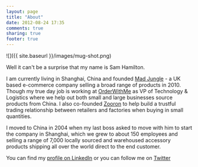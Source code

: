 ```yaml
---
layout: page
title: "About"
date: 2012-08-24 17:35
comments: true
sharing: true
footer: true
---
```


![]({{ site.baseurl }}/images/mug-shot.png)

Well it can't be a surprise that my name is Sam Hamilton.

I am currently living in Shanghai, China and founded [Mad Jungle](http://www.madjungle.co.uk) - a UK based e-commerce company selling a broad range of products in 2010. Though my true day job is working at [OrderWithMe](http://www.orderwithme.com) as VP of Technology & Logistics where we help out both small and large businesses source products from China. I also co-founded [Zooron](http://www.zooron.com) to help build a trustful trading relationship between retailers and factories when buying in small quantities.

I moved to China in 2004 when my last boss asked to move with him to start the company in Shanghai, which we grew to about 150 employees and selling a range of 7,000 locally sourced and warehoused accessory products shipping all over the world direct to the end customer.

You can find my [profile on LinkedIn](http://www.linkedin.com/in/samhamilton) or you can follow me on [Twitter](https://twitter.com/sam_hamilton_uk)
